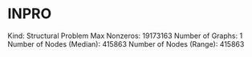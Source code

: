# INPRO

Kind: Structural Problem
Max Nonzeros: 19173163
Number of Graphs: 1
Number of Nodes (Median): 415863
Number of Nodes (Range): 415863